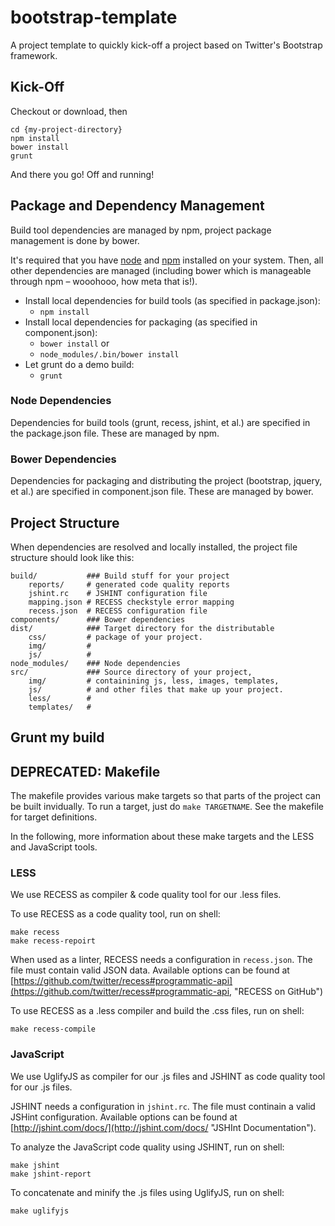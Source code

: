 bootstrap-template
==================

A project template to quickly kick-off a project based on Twitter's Bootstrap framework.

## Kick-Off

Checkout or download, then

	cd {my-project-directory}
	npm install
	bower install
	grunt

And there you go! Off and running!


## Package and Dependency Management

Build tool dependencies are managed by npm, project package management is done by bower.

It's required that you have [node](http://nodejs.org "node.js") and [npm](https://npmjs.org "npm") installed on your system. Then, all other dependencies are managed (including bower which is manageable through npm – wooohooo, how meta that is!).

 * Install local dependencies for build tools (as specified in package.json):
   * `npm install`
 * Install local dependencies for packaging (as specified in component.json):
   * `bower install` or
   * `node_modules/.bin/bower install`
 * Let grunt do a demo build:
   * `grunt`

### Node Dependencies

Dependencies for build tools (grunt, recess, jshint, et al.) are specified in the package.json file. These are managed by npm.

### Bower Dependencies

Dependencies for packaging and distributing the project (bootstrap, jquery, et al.) are specified in component.json file. These are managed by bower.


## Project Structure

When dependencies are resolved and locally installed, the project file structure should look like this:

	build/           ### Build stuff for your project
		reports/     # generated code quality reports
		jshint.rc    # JSHINT configuration file
		mapping.json # RECESS checkstyle error mapping
		recess.json  # RECESS configuration file
	components/      ### Bower dependencies
	dist/            ### Target directory for the distributable
		css/         # package of your project.
		img/         #
		js/          #
	node_modules/    ### Node dependencies
	src/             ### Source directory of your project,
		img/         # containining js, less, images, templates,
		js/          # and other files that make up your project.
		less/        #
		templates/   #


## Grunt my build



## DEPRECATED: Makefile

The makefile provides various make targets so that parts of the project can be built invidually. To run a target, just do `make TARGETNAME`. See the makefile for target definitions.

In the following, more information about these make targets and the LESS and JavaScript tools.


### LESS

We use RECESS as compiler & code quality tool for our .less files.

To use RECESS as a code quality tool, run on shell:

	make recess
	make recess-repoirt

When used as a linter, RECESS needs a configuration in `recess.json`. The file must contain valid JSON data. Available options can be found at [https://github.com/twitter/recess#programmatic-api](https://github.com/twitter/recess#programmatic-api, "RECESS on GitHub")


To use RECESS as a .less compiler and build the .css files, run on shell:

	make recess-compile



### JavaScript

We use UglifyJS as compiler for our .js files and JSHINT as code quality tool for our .js files.

JSHINT needs a configuration in `jshint.rc`. The file must continain a valid JSHint configuration. Available options can be found at [http://jshint.com/docs/](http://jshint.com/docs/ "JSHInt Documentation").

To analyze the JavaScript code quality using JSHINT, run on shell:

	make jshint
	make jshint-report


To concatenate and minify the .js files using UglifyJS, run on shell:

	make uglifyjs

